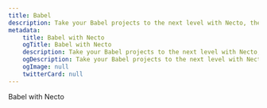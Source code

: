 ```yaml
---
title: Babel
description: Take your Babel projects to the next level with Necto, the versatile utility toolkit designed to enhance your development experience.
metadata: 
    title: Babel with Necto
    ogTitle: Babel with Necto
    description: Take your Babel projects to the next level with Necto, the versatile utility toolkit designed to enhance your development experience.
    ogDescription: Take your Babel projects to the next level with Necto, the versatile utility toolkit designed to enhance your development experience.
    ogImage: null
    twitterCard: null
---
```


Babel with Necto

